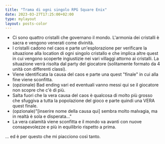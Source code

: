 ```yaml
---
title: "Trama di ogni singolo RPG Square Enix"
date: 2023-03-27T17:25:00+02:00
type: mylayout
layout: posts-color
---
```


- Ci sono quattro cristalli che governano il mondo. L'armonia dei cristalli è sacra e vengono venerati come divinità.
- I cristalli cadono nel caos e parte un'esplorazione per verificare la situazione alla location di ogni singolo cristallo e che implica altre quest in cui vengono scoperte ingiustizie nei vari villaggi attorno ai cristalli. La situazione verrà risolta dal party del giocatore (solitamente formato da 4 unità con differenti classi).
- Viene identificata la causa del caos e parte una quest "finale" in cui alla fine viene sconfitta.
- (opzionale) Bad ending vari ed eventuali vanno messi qui se il giocatore non scopre che c'è di più.
- Salta fuori che la vera causa del caos è qualcosa di molto più grosso che sfuggiva a tutta la popolazione del gioco e parte quindi una VERA quest finale.
- (opzionale)"[inserire nome della causa qui] sembra molto malvagia, ma in realtà è sola e disperata..."
- La vera calamità viene sconfitta e il mondo va avanti con nuove consapevolezze e più in equilibrio rispetto a prima.

... ed è per questo che mi piacciono così tanto.